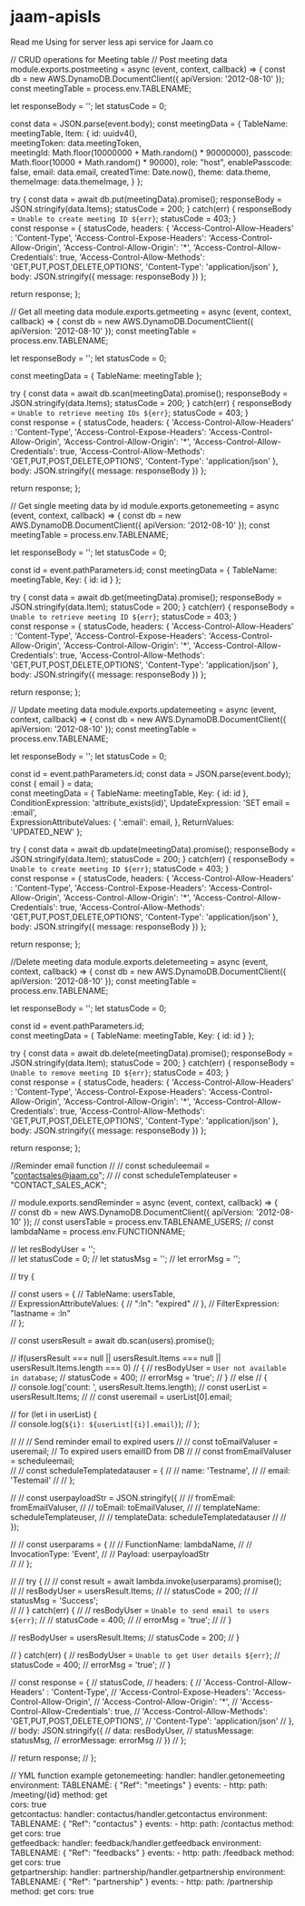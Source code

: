 # jaam-apisls
Read me
Using for server less api service for Jaam.co

// CRUD operations for Meeting table
// Post meeting data
module.exports.postmeeting = async (event, context, callback) => {
  const db = new AWS.DynamoDB.DocumentClient({ apiVersion: '2012-08-10' });
  const meetingTable = process.env.TABLENAME;
    
  let responseBody = '';
  let statusCode = 0;

  const data = JSON.parse(event.body);
  const meetingData = {
    TableName: meetingTable,
    Item: {
      id: uuidv4(),  
      meetingToken: data.meetingToken,   
      meetingId: Math.floor(10000000 + Math.random() * 90000000),
      passcode: Math.floor(10000 + Math.random() * 90000),
      role: "host",
      enablePasscode: false,
      email: data.email,
      createdTime: Date.now(),
      theme: data.theme,
      themeImage: data.themeImage,
    }
  };

  try {
    const data = await db.put(meetingData).promise();
    responseBody = JSON.stringify(data.Items);
    statusCode = 200;
  } catch(err) {
    responseBody = `Unable to create meeting ID ${err}`;
    statusCode = 403;
  }    
  const response = {
    statusCode,
    headers: {
      'Access-Control-Allow-Headers' : 'Content-Type',
      'Access-Control-Expose-Headers': 'Access-Control-Allow-Origin',
      'Access-Control-Allow-Origin': '*',
      'Access-Control-Allow-Credentials': true,
      'Access-Control-Allow-Methods': 'GET,PUT,POST,DELETE,OPTIONS',
      'Content-Type': 'application/json'
    },
    body: JSON.stringify({
      message: responseBody
    })
  };

  return response;
};

// Get all meeting data
module.exports.getmeeting = async (event, context, callback) => {
  const db = new AWS.DynamoDB.DocumentClient({ apiVersion: '2012-08-10' });
  const meetingTable = process.env.TABLENAME;  
  
  let responseBody = '';
  let statusCode = 0;

  const meetingData = {
    TableName: meetingTable
  };

  try {
    const data = await db.scan(meetingData).promise();
    responseBody = JSON.stringify(data.Items);
    statusCode = 200;
  } catch(err) {
    responseBody = `Unable to retrieve meeting IDs ${err}`;
    statusCode = 403;
  }    
  const response = {
    statusCode,
    headers: {
      'Access-Control-Allow-Headers' : 'Content-Type',
      'Access-Control-Expose-Headers': 'Access-Control-Allow-Origin',
      'Access-Control-Allow-Origin': '*',
      'Access-Control-Allow-Credentials': true,
      'Access-Control-Allow-Methods': 'GET,PUT,POST,DELETE,OPTIONS',
      'Content-Type': 'application/json'
    },
    body: JSON.stringify({
      message: responseBody
    })
  };

  return response;
};

// Get single meeting data by id
module.exports.getonemeeting = async (event, context, callback) => {
  const db = new AWS.DynamoDB.DocumentClient({ apiVersion: '2012-08-10' });
  const meetingTable = process.env.TABLENAME;  
  
  let responseBody = '';
  let statusCode = 0;

  const id = event.pathParameters.id;
  const meetingData = {
    TableName: meetingTable,
    Key: {
      id: id
    }
  };

  try {
    const data = await db.get(meetingData).promise();
    responseBody = JSON.stringify(data.Item);
    statusCode = 200;
  } catch(err) {
    responseBody = `Unable to retrieve meeting ID ${err}`;
    statusCode = 403;
  }    
  const response = {
    statusCode,
    headers: {
      'Access-Control-Allow-Headers' : 'Content-Type',
      'Access-Control-Expose-Headers': 'Access-Control-Allow-Origin',
      'Access-Control-Allow-Origin': '*',
      'Access-Control-Allow-Credentials': true,
      'Access-Control-Allow-Methods': 'GET,PUT,POST,DELETE,OPTIONS',
      'Content-Type': 'application/json'
    },
    body: JSON.stringify({
      message: responseBody
    })
  };

  return response;
};

// Update meeting data
module.exports.updatemeeting = async (event, context, callback) => {
  const db = new AWS.DynamoDB.DocumentClient({ apiVersion: '2012-08-10' });
  const meetingTable = process.env.TABLENAME;
    
  let responseBody = '';
  let statusCode = 0;

  const id = event.pathParameters.id;
  const data = JSON.parse(event.body);
  const { email } = data;  
  const meetingData = {
    TableName: meetingTable,
    Key: {
      id: id
    },
    ConditionExpression: 'attribute_exists(id)',
    UpdateExpression: 'SET email = :email',   
    ExpressionAttributeValues: {
      ':email': email,
    },
    ReturnValues: 'UPDATED_NEW'
  };

  try {
    const data = await db.update(meetingData).promise();
    responseBody = JSON.stringify(data.Item);
    statusCode = 200;
  } catch(err) {
    responseBody = `Unable to create meeting ID ${err}`;
    statusCode = 403;
  }    
  const response = {
    statusCode,
    headers: {
      'Access-Control-Allow-Headers' : 'Content-Type',
      'Access-Control-Expose-Headers': 'Access-Control-Allow-Origin',
      'Access-Control-Allow-Origin': '*',
      'Access-Control-Allow-Credentials': true,
      'Access-Control-Allow-Methods': 'GET,PUT,POST,DELETE,OPTIONS',
      'Content-Type': 'application/json'
    },
    body: JSON.stringify({
      message: responseBody
    })
  };

  return response;
};

//Delete meeting data
module.exports.deletemeeting = async (event, context, callback) => {
  const db = new AWS.DynamoDB.DocumentClient({ apiVersion: '2012-08-10' });
  const meetingTable = process.env.TABLENAME;
    
  let responseBody = '';
  let statusCode = 0;

  const id = event.pathParameters.id;    
  const meetingData = {
    TableName: meetingTable,
    Key: {
      id: id
    }
  };

  try {
    const data = await db.delete(meetingData).promise();
    responseBody = JSON.stringify(data.Item);
    statusCode = 200;
  } catch(err) {
    responseBody = `Unable to remove meeting ID ${err}`;
    statusCode = 403;
  }    
  const response = {
    statusCode,
    headers: {
      'Access-Control-Allow-Headers' : 'Content-Type',
      'Access-Control-Expose-Headers': 'Access-Control-Allow-Origin',
      'Access-Control-Allow-Origin': '*',
      'Access-Control-Allow-Credentials': true,
      'Access-Control-Allow-Methods': 'GET,PUT,POST,DELETE,OPTIONS',
      'Content-Type': 'application/json'
    },
    body: JSON.stringify({
      message: responseBody
    })
  };

  return response;
};

//Reminder email function
// // const scheduleemail = "contactsales@jaam.co";
// // const scheduleTemplateuser = "CONTACT_SALES_ACK";

// module.exports.sendReminder = async (event, context, callback) => {      
//     const db = new AWS.DynamoDB.DocumentClient({ apiVersion: '2012-08-10' });
//     const usersTable = process.env.TABLENAME_USERS;
//     const lambdaName = process.env.FUNCTIONNAME;

//     let resBodyUser = '';   
//     let statusCode = 0;
//     let statusMsg = '';
//     let errorMsg = '';
    
//     try {

//         const users = {
//           TableName: usersTable,       
//           ExpressionAttributeValues: {
//             ":ln": "expired"
//           },
//           FilterExpression: "lastname = :ln"        
//         };        
       
//         const usersResult = await db.scan(users).promise();   
        
//         if(usersResult === null || usersResult.Items === null || usersResult.Items.length === 0)
//         {
//           resBodyUser = `User not available in database`;
//           statusCode = 400;
//           errorMsg = 'true';
//         }
//         else
//         {    
//             console.log('count: ', usersResult.Items.length);
//             const userList = usersResult.Items;
//             // const useremail = userList[0].email;  

//             for (let i in userList) {                           
//               console.log(`${i}: ${userList[{i}].email}`);
//             };
           
//                 // // Send reminder email to expired users
//                 // const toEmailValuser = useremail;    // To expired users emailID from DB
//                 // const fromEmailValuser = scheduleemail;                  
//                 // const scheduleTemplatedatauser = {
//                 //     name: 'Testname',
//                 //     email: 'Testemail'
//                 //   };

//                 // const userpayloadStr = JSON.stringify({
//                 //     fromEmail: fromEmailValuser, 
//                 //     toEmail: toEmailValuser,
//                 //     templateName: scheduleTemplateuser,
//                 //     templateData: scheduleTemplatedatauser
//                 // });
                
//                 // const userparams = {
//                 //     FunctionName: lambdaName,
//                 //     InvocationType: 'Event',
//                 //     Payload: userpayloadStr    
//                 // };

//                 // try {
//                 //     const result = await lambda.invoke(userparams).promise();     
//                 //     resBodyUser = usersResult.Items; 
//                 //     statusCode = 200; 
//                 //     statusMsg = 'Success';  
//                 // } catch(err) {
//                 //     resBodyUser = `Unable to send email to users ${err}`;
//                 //     statusCode = 400;
//                 //     errorMsg = 'true';
//                 // } 

//                 resBodyUser = usersResult.Items;
//                 statusCode = 200;
//         }  

//     } catch(err) {
//         resBodyUser = `Unable to get User details ${err}`;
//         statusCode = 400;
//         errorMsg = 'true';
//     }     

//     const response = {
//         statusCode,
//         headers: {
//           'Access-Control-Allow-Headers' : 'Content-Type',
//           'Access-Control-Expose-Headers': 'Access-Control-Allow-Origin',
//           'Access-Control-Allow-Origin': '*',
//           'Access-Control-Allow-Credentials': true,
//           'Access-Control-Allow-Methods': 'GET,PUT,POST,DELETE,OPTIONS',
//           'Content-Type': 'application/json'
//         },
//         body: JSON.stringify({
//           data: resBodyUser,
//           statusMessage: statusMsg,
//           errorMessage: errorMsg
//         })
//     };
    
//     return response;
//  };

// YML function example
  getonemeeting:
    handler: handler.getonemeeting
    environment:
      TABLENAME: { "Ref": "meetings" }
    events:
      - http:
          path: /meeting/{id}
          method: get  
          cors: true  
  getcontactus:
    handler: contactus/handler.getcontactus
    environment:
      TABLENAME: { "Ref": "contactus" }
    events:
      - http:
          path: /contactus
          method: get
          cors: true   
  getfeedback:
    handler: feedback/handler.getfeedback
    environment:
      TABLENAME: { "Ref": "feedbacks" }
    events:
      - http:
          path: /feedback
          method: get
          cors: true     
  getpartnership:
    handler: partnership/handler.getpartnership
    environment:
      TABLENAME: { "Ref": "partnership" }
    events:
      - http:
          path: /partnership
          method: get
          cors: true

